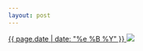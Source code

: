 ```yaml
---
layout: post
---
```


<p>
  <a href="/225">
    <time>{{ page.date | date: "%e %B %Y" }}</time>
    <img src="{{ site.assets_url }}/225.jpg">
  </a>
  
</p>

